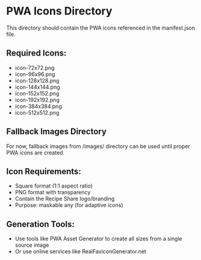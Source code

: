 # PWA Icons Directory

This directory should contain the PWA icons referenced in the manifest.json file.

## Required Icons:

- icon-72x72.png
- icon-96x96.png
- icon-128x128.png
- icon-144x144.png
- icon-152x152.png
- icon-192x192.png
- icon-384x384.png
- icon-512x512.png

## Fallback Images Directory

For now, fallback images from /images/ directory can be used until proper PWA icons are created.

## Icon Requirements:

- Square format (1:1 aspect ratio)
- PNG format with transparency
- Contain the Recipe Share logo/branding
- Purpose: maskable any (for adaptive icons)

## Generation Tools:

- Use tools like PWA Asset Generator to create all sizes from a single source image
- Or use online services like RealFaviconGenerator.net
